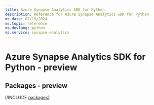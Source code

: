 ```yaml
---
title: Azure Synapse Analytics SDK for Python
description: Reference for Azure Synapse Analytics SDK for Python
ms.date: 02/19/2024
ms.topic: reference
ms.devlang: python
ms.service: synapse-analytics
---
```

# Azure Synapse Analytics SDK for Python - preview
## Packages - preview
[!INCLUDE [packages](synapse-analytics-index.md)]
